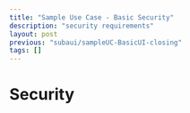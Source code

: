 ```yaml
---
title: "Sample Use Case - Basic Security"
description: "security requirements"
layout: post
previous: "subaui/sampleUC-BasicUI-closing"
tags: []
---
```


Security
========


